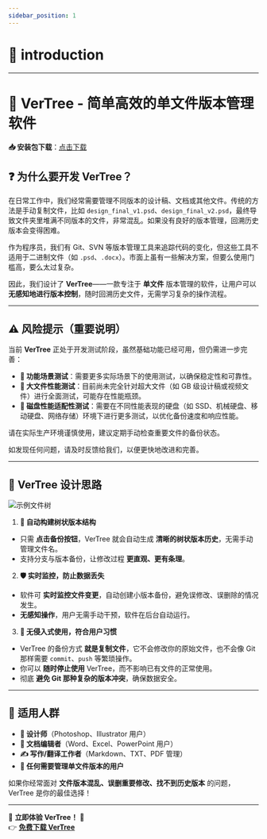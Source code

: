 ```yaml
---
sidebar_position: 1
---
```


# 🚀 introduction

---

# 🌳 **VerTree - 简单高效的单文件版本管理软件**

**📥 安装包下载**：[点击下载](https://github.com/w0fv1/vertree/releases)

## ❓ **为什么要开发 VerTree？**
在日常工作中，我们经常需要管理不同版本的设计稿、文档或其他文件。传统的方法是手动复制文件，比如 `design_final_v1.psd`、`design_final_v2.psd`，最终导致文件夹里堆满不同版本的文件，非常混乱。如果没有良好的版本管理，回溯历史版本会变得困难。

作为程序员，我们有 Git、SVN 等版本管理工具来追踪代码的变化，但这些工具不适用于二进制文件（如 `.psd`、`.docx`）。市面上虽有一些解决方案，但要么使用门槛高，要么太过复杂。

因此，我们设计了 **VerTree**——一款专注于 **单文件** 版本管理的软件，让用户可以 **无感知地进行版本控制**，随时回溯历史文件，无需学习复杂的操作流程。

---

## ⚠️ **风险提示（重要说明）**

当前 **VerTree** 正处于开发测试阶段，虽然基础功能已经可用，但仍需进一步完善：

- **🧪 功能场景测试**：需要更多实际场景下的使用测试，以确保稳定性和可靠性。
- **📂 大文件性能测试**：目前尚未完全针对超大文件（如 GB 级设计稿或视频文件）进行全面测试，可能存在性能瓶颈。
- **💾 磁盘性能适配性测试**：需要在不同性能表现的硬盘（如 SSD、机械硬盘、移动硬盘、网络存储）环境下进行更多测试，以优化备份速度和响应性能。

请在实际生产环境谨慎使用，建议定期手动检查重要文件的备份状态。

如发现任何问题，请及时反馈给我们，以便更快地改进和完善。

---

## 🎯 **VerTree 设计思路**

![示例文件树](/img/example.png) <!-- 此路径表示图片和MD文件，处于同一目录 -->


1. **🌲 自动构建树状版本结构**
- 只需 **点击备份按钮**，VerTree 就会自动生成 **清晰的树状版本历史**，无需手动管理文件名。
- 支持分支与版本备份，让修改过程 **更直观、更有条理**。

2. **🛡️ 实时监控，防止数据丢失**
- 软件可 **实时监控文件变更**，自动创建小版本备份，避免误修改、误删除的情况发生。
- **无感知操作**，用户无需手动干预，软件在后台自动运行。

3. **📝 无侵入式使用，符合用户习惯**
- VerTree 的备份方式 **就是复制文件**，它不会修改你的原始文件，也不会像 Git 那样需要 `commit`、`push` 等繁琐操作。
- 你可以 **随时停止使用** VerTree，而不影响已有文件的正常使用。
- 彻底 **避免 Git 那种复杂的版本冲突**，确保数据安全。

---

## 👥 **适用人群**
- **🎨 设计师**（Photoshop、Illustrator 用户）
- **📄 文档编辑者**（Word、Excel、PowerPoint 用户）
- **✍️ 写作/翻译工作者**（Markdown、TXT、PDF 管理）
- **📁 任何需要管理单文件版本的用户**

如果你经常面对 **文件版本混乱、误删重要修改、找不到历史版本** 的问题，VerTree 是你的最佳选择！

---

🎉 **立即体验 VerTree！** 🚀  
👉 [**免费下载 VerTree**](https://github.com/w0fv1/vertree/releases)

